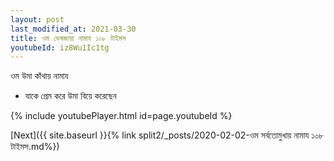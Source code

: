 ```yaml
---
layout: post
last_modified_at: 2021-03-30
title: ওম ভেষজায়া নামায ১০৮ টাইমস
youtubeId: iz8Wu1Ic1tg
---
```

 
 
 ওম উমা কাঁথায় নামায  
 
 -  যাকে প্রেম করে উমা বিয়ে করেছেন 
 
  
 
  
 
 
 
 
 
 


{% include youtubePlayer.html id=page.youtubeId %}
 
[Next]({{ site.baseurl }}{% link  split2/_posts/2020-02-02-ওম সর্বতোমুখায় নামায ১০৮ টাইমস.md%})
 
